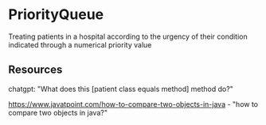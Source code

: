# PriorityQueue

Treating patients in a hospital according to the urgency of their condition indicated through a numerical priority value

## Resources 
chatgpt: "What does this [patient class equals method] method do?"

https://www.javatpoint.com/how-to-compare-two-objects-in-java - "how to compare two objects in java?"

